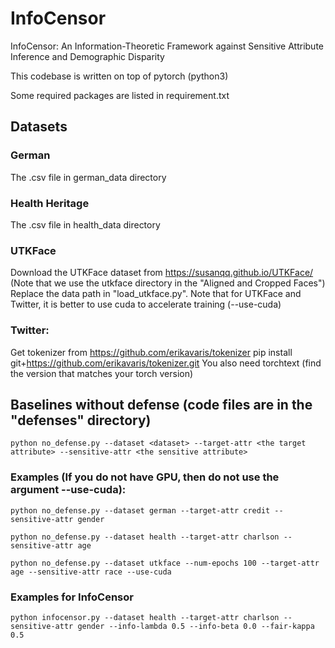 # InfoCensor
InfoCensor: An Information-Theoretic Framework against Sensitive Attribute Inference and Demographic Disparity

This codebase is written on top of pytorch (python3)

Some required packages are listed in requirement.txt

## Datasets
### German
The .csv file in german_data directory
### Health Heritage
The .csv file in health_data directory
### UTKFace
Download the UTKFace dataset from https://susanqq.github.io/UTKFace/ (Note that we use the utkface directory in the "Aligned and Cropped Faces")
Replace the data path in "load_utkface.py". Note that for UTKFace and Twitter, it is better to use cuda to accelerate training (--use-cuda)
### Twitter:
Get tokenizer from https://github.com/erikavaris/tokenizer
pip install git+https://github.com/erikavaris/tokenizer.git
You also need torchtext (find the version that matches your torch version)


## Baselines without defense (code files are in the "defenses" directory)

```commandline
python no_defense.py --dataset <dataset> --target-attr <the target attribute> --sensitive-attr <the sensitive attribute>
```

### Examples (If you do not have GPU, then do not use the argument --use-cuda):

```commandline
python no_defense.py --dataset german --target-attr credit --sensitive-attr gender
```

```commandline
python no_defense.py --dataset health --target-attr charlson --sensitive-attr age
```

```commandline
python no_defense.py --dataset utkface --num-epochs 100 --target-attr age --sensitive-attr race --use-cuda
```

### Examples for InfoCensor

```commandline
python infocensor.py --dataset health --target-attr charlson --sensitive-attr gender --info-lambda 0.5 --info-beta 0.0 --fair-kappa 0.5
```
